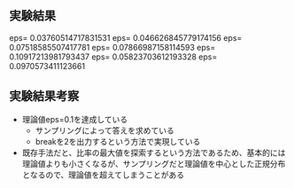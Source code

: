 ## 実験結果
eps= 0.03760514717831531
eps= 0.046626845779174156
eps= 0.07518585507417781
eps= 0.07866987158114593
eps= 0.10917213981793437
eps= 0.05823703612193328
eps= 0.0970573411123661

## 実験結果考察
- 理論値eps=0.1を達成している
    - サンプリングによって答えを求めている
    - breakを2を出力するという方法で実現している
- 既存手法だと、比率の最大値を探索するという方法であるため、基本的には理論値よりも小さくなるが、サンプリングだと理論値を中心とした正規分布となるので、理論値を超えてしまうことがある
